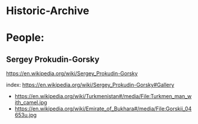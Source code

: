 # Historic-Archive
# People:
## Sergey Prokudin-Gorsky
https://en.wikipedia.org/wiki/Sergey_Prokudin-Gorsky

index: https://en.wikipedia.org/wiki/Sergey_Prokudin-Gorsky#Gallery
- https://en.wikipedia.org/wiki/Turkmenistan#/media/File:Turkmen_man_with_camel.jpg
- https://en.wikipedia.org/wiki/Emirate_of_Bukhara#/media/File:Gorskii_04653u.jpg
